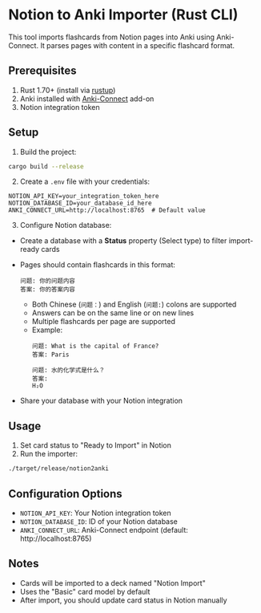 # Notion to Anki Importer (Rust CLI)

This tool imports flashcards from Notion pages into Anki using Anki-Connect. 
It parses pages with content in a specific flashcard format.

## Prerequisites

1. Rust 1.70+ (install via [rustup](https://rustup.rs/))
2. Anki installed with [Anki-Connect](https://foosoft.net/projects/anki-connect/) add-on
3. Notion integration token

## Setup

1. Build the project:
```bash
cargo build --release
```

2. Create a `.env` file with your credentials:
```env
NOTION_API_KEY=your_integration_token_here
NOTION_DATABASE_ID=your_database_id_here
ANKI_CONNECT_URL=http://localhost:8765  # Default value
```

3. Configure Notion database:
- Create a database with a **Status** property (Select type) to filter import-ready cards
- Pages should contain flashcards in this format:
  ```
  问题: 你的问题内容
  答案: 你的答案内容
  ```
  - Both Chinese (`问题：`) and English (`问题:`) colons are supported
  - Answers can be on the same line or on new lines
  - Multiple flashcards per page are supported
  - Example:
    ```
    问题: What is the capital of France?
    答案: Paris
    
    问题: 水的化学式是什么？
    答案: 
    H₂O
    ```

- Share your database with your Notion integration

## Usage

1. Set card status to "Ready to Import" in Notion
2. Run the importer:
```bash
./target/release/notion2anki
```

## Configuration Options

- `NOTION_API_KEY`: Your Notion integration token
- `NOTION_DATABASE_ID`: ID of your Notion database
- `ANKI_CONNECT_URL`: Anki-Connect endpoint (default: http://localhost:8765)

## Notes

- Cards will be imported to a deck named "Notion Import"
- Uses the "Basic" card model by default
- After import, you should update card status in Notion manually
